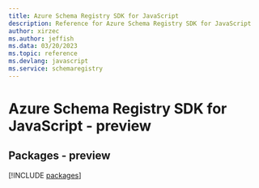 ```yaml
---
title: Azure Schema Registry SDK for JavaScript
description: Reference for Azure Schema Registry SDK for JavaScript
author: xirzec
ms.author: jeffish
ms.data: 03/20/2023
ms.topic: reference
ms.devlang: javascript
ms.service: schemaregistry
---
```

# Azure Schema Registry SDK for JavaScript - preview
## Packages - preview
[!INCLUDE [packages](schema-registry-index.md)]